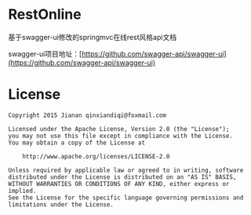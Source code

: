 # RestOnline

基于swagger-ui修改的springmvc在线rest风格api文档

swagger-ui项目地址：[https://github.com/swagger-api/swagger-ui](https://github.com/swagger-api/swagger-ui)


# License

    Copyright 2015 Jianan qinxiandiqi@foxmail.com

    Licensed under the Apache License, Version 2.0 (the "License");
    you may not use this file except in compliance with the License.
    You may obtain a copy of the License at

        http://www.apache.org/licenses/LICENSE-2.0

    Unless required by applicable law or agreed to in writing, software
    distributed under the License is distributed on an "AS IS" BASIS,
    WITHOUT WARRANTIES OR CONDITIONS OF ANY KIND, either express or implied.
    See the License for the specific language governing permissions and
    limitations under the License.

